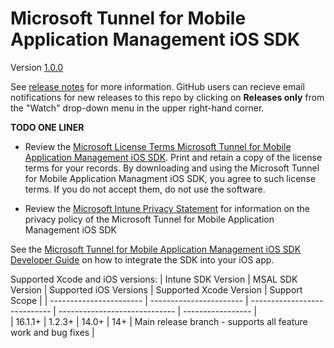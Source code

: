 # Microsoft Tunnel for Mobile Application Management iOS SDK 

Version [1.0.0](https://github.com/msintuneappsdk/ms-intune-tunnel-sdk-ios)

See [release notes](https://github.com/msintuneappsdk/ms-intune-tunnel-sdk-ios) for more information. GitHub users can recieve email notifications for new releases to this repo by clicking on **Releases only** from the "Watch" drop-down menu in the upper right-hand corner.

**TODO ONE LINER**

- Review the [Microsoft License Terms Microsoft Tunnel for Mobile Application Management iOS SDK](https://github.com/msintuneappsdk/ms-intune-tunnel-sdk-ios/blob/main/Microsoft%20License%20Terms%20Tunnel%20for%20Mobile%20Application%20Management%20iOS%20SDK.pdf). Print and retain a copy of the license terms for your records. By downloading and using the Microsoft Tunnel for Mobile Application Managment iOS SDK, you agree to such license terms. If you do not accept them, do not use the software.

- Review the [Microsoft Intune Privacy Statement](https://aka.ms/githubprivacytunnelformam) for information on the privacy policy of the Microsoft Tunnel for Mobile Application Management iOS SDK

See the [Microsoft Tunnel for Mobile Application Management iOS SDK Developer Guide](https://aka.ms/tunnelformamdeveloperguide) on how to integrate the SDK into your iOS app.

Supported Xcode and iOS versions:
| Intune SDK Version  | MSAL SDK Version  | Supported iOS Versions  | Supported Xcode Version | Support Scope |
| ----------------------- | ----------------------- | ---------------------------- | -----------------------------  | ----------------- |                         
| 16.1.1+                     | 1.2.3+              | 14.0+                               | 14+                                       | Main release branch - supports all feature work and bug fixes |
